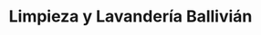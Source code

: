 ---
title: "Limpieza y Lavandería Ballivián"
url: /la-paz/limpieza-y-lavanderia-ballivian/
shop: lavandería
---